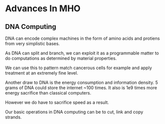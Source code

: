 # Advances In MHO

## DNA Computing 

DNA can encode complex machines in the form of amino acids and protiens from very simplistic bases.

As DNA can split and branch, we can exploit it as a programmable matter to do computations as determined by material properties.

We can use this to pattern match cancerous cells for example and apply treatment at an extremely fine level. 

Another draw to DNA is the energy consumption and information density. 5 grams of DNA could store the internet ~100 times. It also is 1e9 times more energy sacrifice than classical computers. 

However we do have to sacrifice speed as a result. 

Our basic operations in DNA computing can be to cut, link and copy strands.

